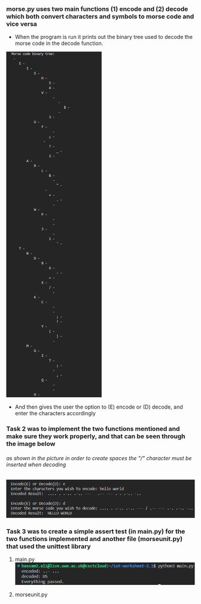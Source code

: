 ### morse.py uses two main functions (1) encode and (2) decode which both convert characters and symbols to morse code and vice versa

* When the program is run it prints out the binary tree used to decode the morse code in the decode function.

![binary tree](./binary-tree.png)

* And then gives the user the option to (E) encode or (D) decode, and enter the characters accordingly 


### Task 2 was to implement the two functions mentioned and make sure they work properly, and that can be seen through the image below

###### as shown in the picture in order to create spaces the "/" character must be inserted when decoding
![user option](./terminal-output.png)


### Task 3 was to create a simple assert test (in main.py) for the two functions implemented and another file (morseunit.py) that used the unittest library

1. main.py
![assert test](./assert-test.png)

2. morseunit.py

